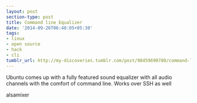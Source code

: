 ```yaml
---
layout: post
section-type: post
title: Command line Equalizer
date: '2014-09-26T06:48:05+05:30'
tags:
- linux
- open source
- hack
- cli
tumblr_url: http://my-discoveries.tumblr.com/post/98459690780/command-line-equalizer
---
```

Ubuntu comes up with a fully featured sound equalizer with all audio channels with the comfort of command line. Works over SSH as well

alsamixer
